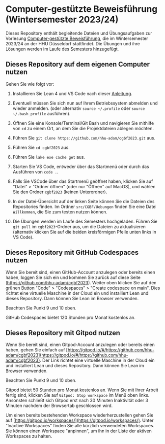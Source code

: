# Computer-gestützte Beweisführung (Wintersemester 2023/24)

Dieses Repository enthält begleitende Dateien und Übungsaufgaben zur Vorlesung
[Computer-gestützte Beweisführung](https://www.math.uni-duesseldorf.de/~internet/CB-V-W23/),
die im Wintersemester 2023/24 an der HHU Düsseldorf stattfindet.
Die Übungen und ihre Lösungen werden im Laufe des Semesters hinzugefügt.



## Dieses Repository auf dem eigenen Computer nutzen

Gehen Sie wie folgt vor:

1. Installieren Sie Lean 4 und VS Code nach dieser [Anleitung](https://leanprover-community.github.io/get_started.html).

2. Eventuell müssen Sie sich nun auf Ihrem Betriebssystem abmelden und wieder anmelden. (oder alternativ `source ~/.profile` oder `source ~/.bash_profile` ausführen).

3. Öffnen Sie eine Konsole/Terminal/Git Bash und navigieren Sie mithilfe von `cd` zu
einem Ort, an dem Sie die Projektdateien ablegen möchten.

4. Führen Sie `git clone https://github.com/hhu-adam/cgbf2023.git` aus.

5. Führen Sie `cd cgbf2023` aus.

6. Führen Sie `lake exe cache get` aus.

7. Starten Sie VS Code, entweder über das Startmenü oder durch das Ausführen von `code .`.

8. Falls Sie VSCode über das Startmenü geöffnet haben, klicken Sie auf "Datei" > "Ordner öffnen" (oder nur "Öffnen" auf MacOS), und wählen Sie den Ordner `cgbf2023` (keinen Unterordner).

9. In der Datei-Übersicht auf der linken Seite können Sie die Dateien des Repositories finden. Im Ordner `src/CGBF/Uebungen` finden Sie eine Datei `Willkommen`, die Sie zum testen nutzen können.

10. Die Übungen werden im Laufe des Semesters hochgeladen. Führen Sie `git pull` im `cgbf2023`-Ordner aus, um die Dateien zu aktualisieren (alternativ klicken Sie auf die beiden kreisförmigen Pfeile unten links in VS Code).



## Dieses Repository mit GitHub Codespaces nutzen

Wenn Sie bereit sind, einen GitHub-Account anzulegen oder bereits einen haben,
loggen Sie sich ein und kommen Sie zurück auf diese Seite (https://github.com/hhu-adam/cgbf2023).
Weiter oben klicken Sie auf den grünen Button "Code" > "Codespaces" > "Create codespace on main".
Dies richtet eine virtuelle Maschine in der Cloud ein
und installiert Lean und dieses Repository.
Dann können Sie Lean im Browser verwenden.

Beachten Sie Punkt 9 und 10 oben.

GitHub Codespaces bietet 120 Stunden pro Monat kostenlos an.
## Dieses Repository mit Gitpod nutzen

Wenn Sie bereit sind, einen Gitpod-Account anzulegen oder bereits einen haben,
gehen Sie einfach auf [https://gitpod.io/#/https://github.com/hhu-adam/cgbf2023](https://gitpod.io/#/https://github.com/hhu-adam/cgbf2023).
Der Link richtet eine virtuelle Maschine in der Cloud ein
und installiert Lean und dieses Repository.
Dann können Sie Lean im Browser verwenden.

Beachten Sie Punkt 9 und 10 oben.

Gitpod bietet 50 Stunden pro Monat kostenlos an.
Wenn Sie mit Ihrer Arbeit fertig sind, klicken Sie auf `Gitpod: Stop workspace` im Menü oben links.
Ansonsten schließt sich Gitpod erst nach
30 Minuten Inaktivität oder 3 Minuten nachdem der Browsertab geschlossen wird.

Um einen bereits bestehenden Workspace wiederherzustellen gehen Sie auf [https://gitpod.io/workspaces/](https://gitpod.io/workspaces/).
Unter "Inactive Workspaces" finden Sie alle kürzlich verwendeten Workspaces.
Sie können einen Workspace "anpinnen", um ihn in der Liste der aktiven Workspaces zu halten.
